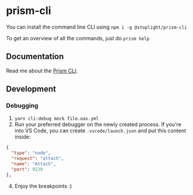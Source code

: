 # prism-cli

You can install the command line CLI using `npm i -g @stoplight/prism-cli`

To get an overview of all the commands, just do `prism help`

## Documentation

Read me about the [Prism CLI](../../docs/getting-started/03-cli.md).

## Development

### Debugging

1. `yarn cli:debug mock file.oas.yml`
2. Run your preferred debugger on the newly created process. If you're into VS Code, you can create `.vscode/launch.json` and put this content inside:

```json
{
  "type": "node",
  "request": "attach",
  "name": "Attach",
  "port": 9229
},
```

4. Enjoy the breakpoints :)
